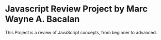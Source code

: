# Javascript Review Project by Marc Wayne A. Bacalan
This Project is a review of JavaScript concepts, from beginner to advanced.